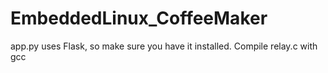 # EmbeddedLinux_CoffeeMaker
app.py uses Flask, so make sure you have it installed. Compile relay.c with gcc
